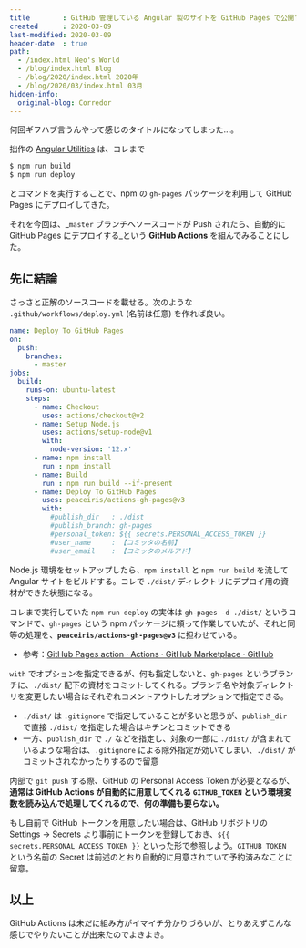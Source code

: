 ```yaml
---
title        : GitHub 管理している Angular 製のサイトを GitHub Pages で公開するための GitHub Actions
created      : 2020-03-09
last-modified: 2020-03-09
header-date  : true
path:
  - /index.html Neo's World
  - /blog/index.html Blog
  - /blog/2020/index.html 2020年
  - /blog/2020/03/index.html 03月
hidden-info:
  original-blog: Corredor
---
```


何回ギフハブ言うんやって感じのタイトルになってしまった…。

拙作の [Angular Utilities](https://neos21.github.io/angular-utilities/) は、コレまで

```bash
$ npm run build
$ npm run deploy
```

とコマンドを実行することで、npm の `gh-pages` パッケージを利用して GitHub Pages にデプロイしてきた。

それを今回は、_`master` ブランチへソースコードが Push されたら、自動的に GitHub Pages にデプロイする_という __GitHub Actions__ を組んでみることにした。

## 先に結論

さっさと正解のソースコードを載せる。次のような `.github/workflows/deploy.yml` (名前は任意) を作れば良い。

```yaml
name: Deploy To GitHub Pages
on:
  push:
    branches:
      - master
jobs:
  build:
    runs-on: ubuntu-latest
    steps:
      - name: Checkout
        uses: actions/checkout@v2
      - name: Setup Node.js
        uses: actions/setup-node@v1
        with:
          node-version: '12.x'
      - name: npm install
        run : npm install
      - name: Build
        run : npm run build --if-present
      - name: Deploy To GitHub Pages
        uses: peaceiris/actions-gh-pages@v3
        with:
          #publish_dir   : ./dist
          #publish_branch: gh-pages
          #personal_token: ${{ secrets.PERSONAL_ACCESS_TOKEN }}
          #user_name     : 【コミッタの名前】
          #user_email    : 【コミッタのメルアド】
```

Node.js 環境をセットアップしたら、`npm install` と `npm run build` を流して Angular サイトをビルドする。コレで `./dist/` ディレクトリにデプロイ用の資材ができた状態になる。

コレまで実行していた `npm run deploy` の実体は `gh-pages -d ./dist/` というコマンドで、`gh-pages` という npm パッケージに頼って作業していたが、それと同等の処理を、__`peaceiris/actions-gh-pages@v3`__ に担わせている。

- 参考：[GitHub Pages action · Actions · GitHub Marketplace · GitHub](https://github.com/marketplace/actions/github-pages-action)

`with` でオプションを指定できるが、何も指定しないと、`gh-pages` というブランチに、`./dist/` 配下の資材をコミットしてくれる。ブランチ名や対象ディレクトリを変更したい場合はそれぞれコメントアウトしたオプションで指定できる。

- `./dist/` は `.gitignore` で指定していることが多いと思うが、`publish_dir` で直接 `./dist/` を指定した場合はキチンとコミットできる
- 一方、`publish_dir` で _`./`_ などを指定し、対象の一部に `./dist/` が含まれているような場合は、`.gitignore` による除外指定が効いてしまい、`./dist/` がコミットされなかったりするので留意

内部で `git push` する際、GitHub の Personal Access Token が必要となるが、__通常は GitHub Actions が自動的に用意してくれる `GITHUB_TOKEN` という環境変数を読み込んで処理してくれるので、何の準備も要らない。__

もし自前で GitHub トークンを用意したい場合は、GitHub リポジトリの Settings → Secrets より事前にトークンを登録しておき、`${{ secrets.PERSONAL_ACCESS_TOKEN }}` といった形で参照しよう。`GITHUB_TOKEN` という名前の Secret は前述のとおり自動的に用意されていて予約済みなことに留意。

## 以上

GitHub Actions は未だに組み方がイマイチ分かりづらいが、とりあえずこんな感じでやりたいことが出来たのでよきよき。
